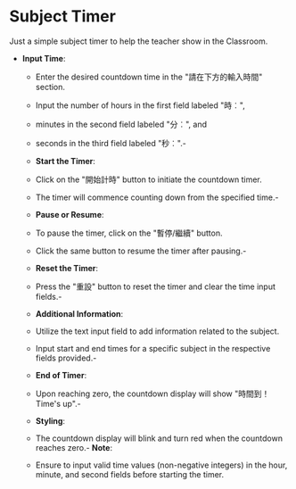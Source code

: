 
# Subject Timer 

Just a simple subject timer to help the teacher show in the Classroom. 

-   **Input Time**:

    -   Enter the desired countdown time in the "請在下方的輸入時間" section.
    -   Input the number of hours in the first field labeled "時︰",
    -   minutes in the second field labeled "分︰", and
    -   seconds in the third field labeled "秒︰".-
    -   **Start the Timer**:

    -   Click on the "開始計時" button to initiate the countdown timer.
    -   The timer will commence counting down from the specified time.-
    -   **Pause or Resume**:

    -   To pause the timer, click on the "暫停/繼續" button.
    -   Click the same button to resume the timer after pausing.-
    -   **Reset the Timer**:

    -   Press the "重設" button to reset the timer and clear the time input fields.-
    -   **Additional Information**:

    -   Utilize the text input field to add information related to the subject.
    -   Input start and end times for a specific subject in the respective fields provided.-
    -   **End of Timer**:

    -   Upon reaching zero, the countdown display will show "時間到！ Time's up".-
    -   **Styling**:

    -   The countdown display will blink and turn red when the countdown reaches zero.-   **Note**:

    -   Ensure to input valid time values (non-negative integers) in the hour, minute, and second fields before starting the timer.
